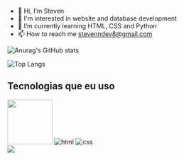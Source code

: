 - 👋 Hi, I’m Steven
- 👀 I'm interested in website and database development
- 🌱 I’m currently learning HTML, CSS and Python
- 📫 How to reach me stevenndev8@gmail.com

![Anurag's GitHub stats](https://github-readme-stats.vercel.app/api?username=steven-dev8&show_icons=true&theme=dark&locale=pt-br)

![Top Langs](https://github-readme-stats.vercel.app/api/top-langs/?username=steven-dev8&layout=compact&theme=dark)


## Tecnologias que eu uso

<div>
    <img src="https://img.shields.io/badge/Python-14354C?style=for-the-badge&logo=python&logoColor=white" width="101">
    <img src="https://img.shields.io/badge/HTML5-E34F26?style=for-the-badge&logo=html5&logoColor=white" alt="html">
    <img src="https://img.shields.io/badge/CSS3-1572B6?style=for-the-badge&logo=css3&logoColor=white" alt="css">
</div>

<div>
    <img src="https://i.pinimg.com/originals/42/83/6a/42836adf0826dbfa27034fc55566d3a2.gif" margin: -300px 0px 0px 0px>
</div>
